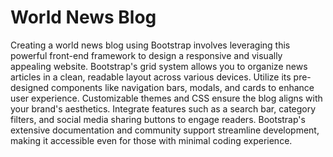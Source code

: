 # World News Blog
Creating a world news blog using Bootstrap involves leveraging this powerful front-end framework to design a responsive and visually appealing website. Bootstrap's grid system allows you to organize news articles in a clean, readable layout across various devices. Utilize its pre-designed components like navigation bars, modals, and cards to enhance user experience. Customizable themes and CSS ensure the blog aligns with your brand's aesthetics. Integrate features such as a search bar, category filters, and social media sharing buttons to engage readers. Bootstrap's extensive documentation and community support streamline development, making it accessible even for those with minimal coding experience.